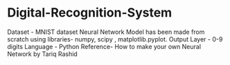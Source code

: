 # Digital-Recognition-System
Dataset - MNIST dataset
Neural Network Model has been made from scratch using libraries- numpy, scipy , matplotlib.pyplot.
Output Layer - 0-9 digits
Language - Python
Reference- How to make your own Neural Network by Tariq Rashid
